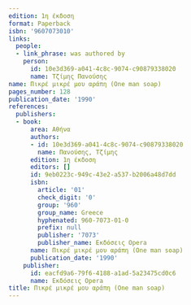 ```yaml
---
edition: 1η έκδοση
format: Paperback
isbn: '9607073010'
links:
  people:
  - link_phrase: was authored by
    person:
      id: 10e3d369-a041-4c8c-9074-c90879338020
      name: Τζίμης Πανούσης
name: Πικρέ μικρέ μου αράπη (One man soap)
pages_number: 128
publication_date: '1990'
references:
  publishers:
  - book:
      area: Αθήνα
      authors:
      - id: 10e3d369-a041-4c8c-9074-c90879338020
        name: Πανούσης, Τζίμης
      edition: 1η έκδοση
      editors: []
      id: 9eb0223c-949c-43e2-a537-b2006a48d7dd
      isbn:
        article: '01'
        check_digit: '0'
        group: '960'
        group_name: Greece
        hyphenated: 960-7073-01-0
        prefix: null
        publisher: '7073'
        publisher_name: Εκδόσεις Opera
      name: Πικρέ μικρέ μου αράπη (One man soap)
      publication_date: '1990'
    publisher:
      id: eacfd9a6-79f6-4188-a1ad-5a23475cd0c6
      name: Εκδόσεις Opera
title: Πικρέ μικρέ μου αράπη (One man soap)
---
```


